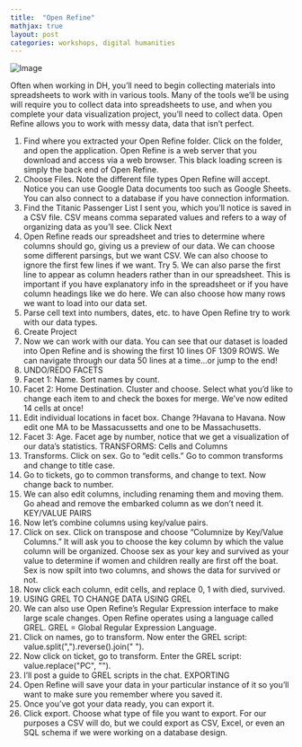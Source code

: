 ```yaml
---
title:  "Open Refine"
mathjax: true
layout: post
categories: workshops, digital humanities
---
```


![Image](https://labinoteca.files.wordpress.com/2017/01/openrefine-bdu-logo.png)

Often when working in DH, you’ll need to begin collecting materials into spreadsheets to work with in various tools. Many of the tools we’ll be using will require you to collect data into spreadsheets to use, and when you complete your data visualization project, you’ll need to collect data. Open Refine allows you to work with messy data, data that isn’t perfect.
1.	Find where you extracted your Open Refine folder. Click on the folder, and open the application. Open Refine is a web server that you download and access via a web browser. This black loading screen is simply the back end of Open Refine.
2.	Choose Files. Note the different file types Open Refine will accept. Notice you can use Google Data documents too such as Google Sheets. You can also connect to a database if you have connection information.
3.	Find the Titanic Passenger List I sent you, which you’ll notice is saved in a CSV file. CSV means comma separated values and refers to a way of organizing data as you’ll see. Click Next
4.	Open Refine reads our spreadsheet and tries to determine where columns should go, giving us a preview of our data. We can choose some different parsings, but we want CSV. We can also choose to ignore the first few lines if we want. Try 5. We can also parse the first line to appear as column headers rather than in our spreadsheet. This is important if you have explanatory info in the spreadsheet or if you have column headings like we do here. We can also choose how many rows we want to load into our data set.
5.	Parse cell text into numbers, dates, etc. to have Open Refine try to work with our data types.
6.	Create Project
7.	Now we can work with our data. You can see that our dataset is loaded into Open Refine and is showing the first 10 lines OF 1309 ROWS. We can navigate through our data 50 lines at a time…or jump to the end!
8.	UNDO/REDO
FACETS 
9.	Facet 1: Name. Sort names by count.
10.	Facet 2: Home Destination. Cluster and choose. Select what you’d like to change each item to and check the boxes for merge. We’ve now edited 14 cells at once!
11.	Edit individual locations in facet box. Change ?Havana to Havana. Now edit one MA to be Massacussetts and one to be Massachusetts. 
12.	Facet 3: Age. Facet age by number, notice that we get a visualization of our data’s statistics.
TRANSFORMS: Cells and Columns
13.	Transforms. Click on sex. Go to “edit cells.” Go to common transforms and change to title case.
14.	Go to tickets, go to common transforms, and change to text. Now change back to number.
15.	We can also edit columns, including renaming them and moving them. Go ahead and remove the embarked column as we don’t need it. 
KEY/VALUE PAIRS
16.	Now let’s combine columns using key/value pairs.
17.	Click on sex. Click on transpose and choose “Columnize by Key/Value Columns.” It will ask you to choose the key column by which the value column will be organized. Choose sex as your key and survived as your value to determine if women and children really are first off the boat. Sex is now spilt into two columns, and shows the data for survived or not.
18.	Now click each column, edit cells, and replace 0, 1 with died, survived.
19.	USING GREL TO CHANGE DATA
USING GREL
20.	We can also use Open Refine’s Regular Expression interface to make large scale changes. Open Refine operates using a language called GREL. GREL = Global Regular Expression Language.
21.	Click on names, go to transform. Now enter the GREL script: value.split(",").reverse().join(" "). 
22.	Now click on ticket, go to transform. Enter the GREL script: value.replace("PC", "").
23.	 I’ll post a guide to GREL scripts in the chat.
EXPORTING
24.	Open Refine will save your data in your particular instance of it so you’ll want to make sure you remember where you saved it.
25.	Once you’ve got your data ready, you can export it. 
26.	Click export. Choose what type of file you want to export. For our purposes a CSV will do, but we could export as CSV, Excel, or even an SQL schema if we were working on a database design.
